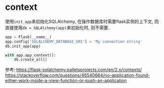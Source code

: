 # context



使用`init_app`来初始化SQLAlchemy, 在操作数据库时需要flask实例的上下文, 而直接使用`db = SQLAlchemy(app)`来初始化时, 则不需要.

```python
app = Flask(__name__)
app.config['SQLALCHEMY_DATABASE_URI'] = 'My connection string'
db.init_app(app)

with app.app_context():
    db.create_all()
```

参考:
https://flask-sqlalchemy.palletsprojects.com/en/2.x/contexts/
https://stackoverflow.com/questions/46540664/no-application-found-either-work-inside-a-view-function-or-push-an-application